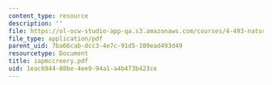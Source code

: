```yaml
---
content_type: resource
description: ''
file: https://ol-ocw-studio-app-qa.s3.amazonaws.com/courses/4-493-natural-light-in-design-january-iap-2006/1eac694408be4ee994a1a4b473b423ce_iapmccreery.pdf
file_type: application/pdf
parent_uid: 7ba66cab-dcc3-4e7c-91d5-109ead493d49
resourcetype: Document
title: iapmccreery.pdf
uid: 1eac6944-08be-4ee9-94a1-a4b473b423ce
---
```

